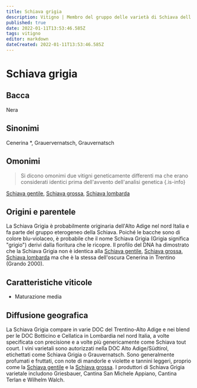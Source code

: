 ```yaml
---
title: Schiava grigia
description: Vitigno | Membro del gruppo delle varietà di Schiava dell'Alto Adige con una particolare colorazione bluastra.
published: true
date: 2022-01-11T13:53:46.585Z
tags: vitigno
editor: markdown
dateCreated: 2022-01-11T13:53:46.585Z
---
```


# Schiava grigia

## Bacca
Nera

## Sinonimi
Cenerina *, Grauervernatsch, Grauvernatsch

## Omonimi
> Si dicono omonimi due vitigni geneticamente differenti ma che erano considerati identici prima dell'avvento dell'analisi genetica
{.is-info}

[Schiava gentile](/vitigni/Italia/schiava-gentile), [Schiava grossa](/vitigni/Italia/schiava-grossa), [Schiava lombarda](/vitigni/Italia/schiava-lombarda) 

## Origini e parentele
La Schiava Grigia è probabilmente originaria dell'Alto Adige nel nord Italia e fa parte del gruppo eterogeneo della Schiava. Poiché le bacche sono di colore blu-violaceo, è probabile che il nome Schiava Grigia (Grigia significa "grigio") derivi dalla fioritura che le ricopre. Il profilo del DNA ha dimostrato che la Schiava Grigia non è identica alla [Schiava gentile](/vitigni/Italia/schiava-gentile), [Schiava grossa](/vitigni/Italia/schiava-grossa), [Schiava lombarda](/vitigni/Italia/schiava-lombarda) ma che è la stessa dell'oscura Cenerina in Trentino (Grando 2000).


## Caratteristiche viticole
- Maturazione media

## Diffusione geografica

La Schiava Grigia compare in varie DOC del Trentino-Alto Adige e nei blend per le DOC Botticino e Cellatica in Lombardia nel nord Italia, a volte specificata con precisione e a volte più genericamente come Schiava tout court. I vini varietali sono autorizzati nella DOC Alto Adige/Südtirol, etichettati come Schiava Grigia o Grauvernatsch. Sono generalmente profumati e fruttati, con note di mandorle e violette e tannini leggeri, proprio come la [Schiava gentile](/vitigni/Italia/schiava-gentile) e la [Schiava grossa](/vitigni/Italia/schiava-grossa). I produttori di Schiava Grigia varietale includono Griesbauer, Cantina San Michele Appiano, Cantina Terlan e Wilhelm Walch.
